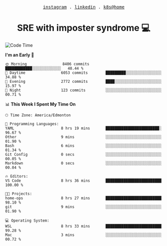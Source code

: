 <p align="center">
  <samp>
    <a href="https://www.instagram.com/lildrunkensmurf/">instagram</a> .
    <a href="https://www.linkedin.com/in/joryirving/">linkedin</a> .
    <a href="https://github.com/joryirving/home-ops">k8s@home</a>
  </samp>
</p>

<h1 align="center">
  SRE with imposter syndrome 💻
</h1>

<!--START_SECTION:waka-->
![Code Time](http://img.shields.io/badge/Code%20Time-162%20hrs%2017%20mins-blue)

**I'm an Early 🐤** 

```text
🌞 Morning                8406 commits        ████████████░░░░░░░░░░░░░   48.44 % 
🌆 Daytime                6053 commits        █████████░░░░░░░░░░░░░░░░   34.88 % 
🌃 Evening                2772 commits        ████░░░░░░░░░░░░░░░░░░░░░   15.97 % 
🌙 Night                  123 commits         ░░░░░░░░░░░░░░░░░░░░░░░░░   00.71 % 
```


📊 **This Week I Spent My Time On** 

```text
🕑︎ Time Zone: America/Edmonton

💬 Programming Languages: 
YAML                     8 hrs 19 mins       ████████████████████████░   96.67 % 
Other                    9 mins              ░░░░░░░░░░░░░░░░░░░░░░░░░   01.90 % 
Bash                     6 mins              ░░░░░░░░░░░░░░░░░░░░░░░░░   01.34 % 
Git Config               0 secs              ░░░░░░░░░░░░░░░░░░░░░░░░░   00.05 % 
Markdown                 0 secs              ░░░░░░░░░░░░░░░░░░░░░░░░░   00.04 % 

🔥 Editors: 
VS Code                  8 hrs 36 mins       █████████████████████████   100.00 % 

🐱‍💻 Projects: 
home-ops                 8 hrs 27 mins       █████████████████████████   98.10 % 
git                      9 mins              ░░░░░░░░░░░░░░░░░░░░░░░░░   01.90 % 

💻 Operating System: 
WSL                      8 hrs 33 mins       █████████████████████████   99.28 % 
Mac                      3 mins              ░░░░░░░░░░░░░░░░░░░░░░░░░   00.72 % 
```


<!--END_SECTION:waka-->
